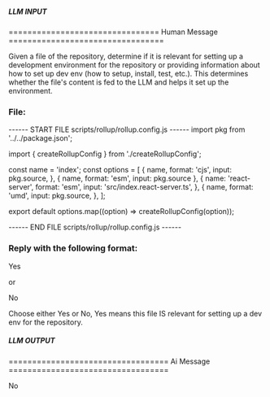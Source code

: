 ##### LLM INPUT #####
================================ Human Message =================================

Given a file of the repository, determine if it is relevant for setting up a development environment for the repository or providing information about how to set up dev env (how to setup, install, test, etc.). This determines whether the file's content is fed to the LLM and helps it set up the environment.

### File:
------ START FILE scripts/rollup/rollup.config.js ------
import pkg from '../../package.json';

import { createRollupConfig } from './createRollupConfig';

const name = 'index';
const options = [
  {
    name,
    format: 'cjs',
    input: pkg.source,
  },
  { name, format: 'esm', input: pkg.source },
  {
    name: 'react-server',
    format: 'esm',
    input: 'src/index.react-server.ts',
  },
  {
    name,
    format: 'umd',
    input: pkg.source,
  },
];

export default options.map((option) => createRollupConfig(option));

------ END FILE scripts/rollup/rollup.config.js ------

### Reply with the following format:

<rel>Yes</rel>

or

<rel>No</rel>

Choose either Yes or No, Yes means this file IS relevant for setting up a dev env for the repository.

##### LLM OUTPUT #####
================================== Ai Message ==================================

<rel>No</rel>